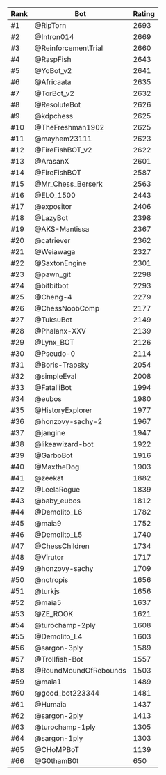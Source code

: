 Rank|Bot|Rating
---|---|---
#1|@RipTorn|2693
#2|@Intron014|2669
#3|@ReinforcementTrial|2660
#4|@RaspFish|2643
#5|@YoBot_v2|2641
#6|@Africaata|2635
#7|@TorBot_v2|2632
#8|@ResoluteBot|2626
#9|@kdpchess|2625
#10|@TheFreshman1902|2625
#11|@mayhem23111|2623
#12|@FireFishBOT_v2|2622
#13|@ArasanX|2601
#14|@FireFishBOT|2587
#15|@Mr_Chess_Berserk|2563
#16|@ELO_1500|2443
#17|@expositor|2406
#18|@LazyBot|2398
#19|@AKS-Mantissa|2367
#20|@catriever|2362
#21|@Weiawaga|2327
#22|@SaxtonEngine|2301
#23|@pawn_git|2298
#24|@bitbitbot|2293
#25|@Cheng-4|2279
#26|@ChessNoobComp|2177
#27|@TuksuBot|2149
#28|@Phalanx-XXV|2139
#29|@Lynx_BOT|2126
#30|@Pseudo-0|2114
#31|@Boris-Trapsky|2054
#32|@simpleEval|2008
#33|@FataliiBot|1994
#34|@eubos|1980
#35|@HistoryExplorer|1977
#36|@honzovy-sachy-2|1967
#37|@jangine|1947
#38|@likeawizard-bot|1922
#39|@GarboBot|1916
#40|@MaxtheDog|1903
#41|@zeekat|1882
#42|@LeelaRogue|1839
#43|@baby_eubos|1812
#44|@Demolito_L6|1782
#45|@maia9|1752
#46|@Demolito_L5|1740
#47|@ChessChildren|1734
#48|@Virutor|1717
#49|@honzovy-sachy|1709
#50|@notropis|1656
#51|@turkjs|1656
#52|@maia5|1637
#53|@ZE_ROOK|1621
#54|@turochamp-2ply|1608
#55|@Demolito_L4|1603
#56|@sargon-3ply|1589
#57|@Trollfish-Bot|1557
#58|@RoundMoundOfRebounds|1503
#59|@maia1|1489
#60|@good_bot223344|1481
#61|@Humaia|1437
#62|@sargon-2ply|1413
#63|@turochamp-1ply|1305
#64|@sargon-1ply|1303
#65|@CHoMPBoT|1139
#66|@G0thamB0t|650
